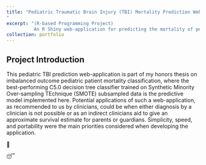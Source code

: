 ```yaml
---
title: "Pediatric Traumatic Brain Injury (TBI) Mortality Prediction Web-Application
"
excerpt: "(R-based Programming Project)
          An R Shiny web-application for predicting the mortality of pediatric TBI patients.<br/><img src='/images/500x300.png'>"
collection: portfolio
---
```


## Project Introduction


This pediatric TBI prediction web-application is part of my honors thesis on imbalanced outcome pediatric patient mortality classification, where the best-performing C5.0 decision tree classifier trained on Synthetic Minority Over-sampling TEchnique (SMOTE) subsampled data is the predictive model implemented here. Potential applications of such a web-application, as recommended to us by clinicians, could be when either diagnosis by a clinician is not possible or as an indirect clinicians aid to give an approximate survival estimate for parents or guardians. Simplicity, speed, and portability were the main priorities considered when developing the application.

:link:

:sleeping:
